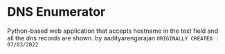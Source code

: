 
# DNS Enumerator
Python-based web application that accepts hostname in the text field and all the dns records are shown. 
by aadityarengarajan
```ORIGINALLY CREATED : 07/03/2022```